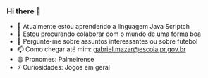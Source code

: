 ### Hi there 👋

- 🌱 Atualmente estou aprendendo a linguagem Java Scriptch
- 👯 Estou procurando colaborar com o mundo de uma forma boa
- 💬 Pergunte-me sobre assuntos interessantes ou sobre futebol
- 📫 Como chegar até mim: gabriel.mazar@escola.pr.gov.br
- 😄 Pronomes: Palmeirense
- ⚡ Curiosidades: Jogos em geral
